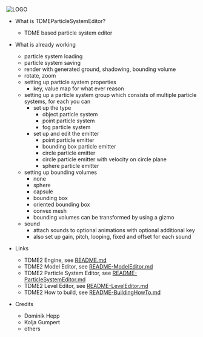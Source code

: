 ![LOGO](https://raw.githubusercontent.com/andreasdr/tdme2/master/resources/logo/tdme_logo_full.png)

- What is TDMEParticleSystemEditor?
    - TDME based particle system editor 

- What is already working
    - particle system loading
    - particle system saving
    - render with generated ground, shadowing, bounding volume
    - rotate, zoom
    - setting up particle system properties
        - key, value map for what ever reason
    - setting up a particle system group which consists of multiple particle systems, for each you can
      - set up the type
          - object particle system
          - point particle system
          - fog particle system
      - set up and edit the emitter
          - point particle emitter
          - bounding box particle emitter
          - circle particle emitter
          - circle particle emitter with velocity on circle plane
          - sphere particle emitter
    - setting up bounding volumes
        - none
        - sphere
        - capsule
        - bounding box
        - oriented bounding box
        - convex mesh
        - bounding volumes can be transformed by using a gizmo 
    - sound
        - attach sounds to optional animations with optional additional key
        - also set up gain, pitch, looping, fixed and offset for each sound

- Links
	- TDME2 Engine, see [README.md](./README.md)
    - TDME2 Model Editor, see [README-ModelEditor.md](./README-ModelEditor.md)
    - TDME2 Particle System Editor, see [README-ParticleSystemEditor.md](./README-ParticleSystemEditor.md)
    - TDME2 Level Editor, see [README-LevelEditor.md](./README-LevelEditor.md)
    - TDME2 How to build, see [README-BuildingHowTo.md](./README-BuildingHowTo.md)

- Credits
    - Dominik Hepp
    - Kolja Gumpert
    - others
